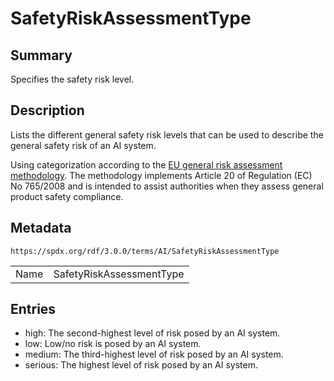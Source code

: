 <!-- Automatically generated by spec-parser v2.3.0 on 2024-07-16T15:00:52.540788+00:00 -->
<!-- SPDX-License-Identifier: Community-Spec-1.0 -->

# SafetyRiskAssessmentType

## Summary

Specifies the safety risk level.


## Description

Lists the different general safety risk levels that can be used to describe the
general safety risk of an AI system.

Using categorization according to the
[EU general risk assessment methodology](https://ec.europa.eu/docsroom/documents/17107).
The methodology implements Article 20 of Regulation (EC) No 765/2008 and is
intended to assist authorities when they assess general product safety
compliance.


## Metadata

`https://spdx.org/rdf/3.0.0/terms/AI/SafetyRiskAssessmentType`


| | |
|---|---|
| Name | SafetyRiskAssessmentType |




## Entries

- high: The second-highest level of risk posed by an AI system.
- low: Low/no risk is posed by an AI system.
- medium: The third-highest level of risk posed by an AI system.
- serious: The highest level of risk posed by an AI system.

